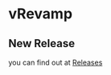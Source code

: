 # vRevamp
## New Release 
you can find out at [Releases](https://github.com/sanjay7178/vRevamp/releases/)

